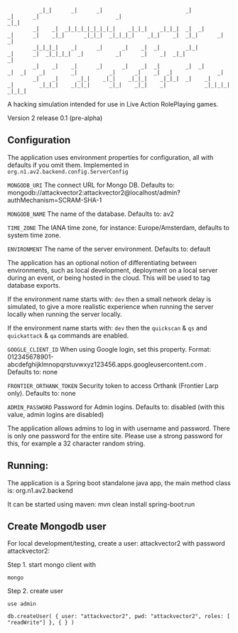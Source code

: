 
              _|_|      _|      _|                          _|            _|      _|                        _|                                _|_|
            _|    _|  _|_|_|_|_|_|_|_|    _|_|_|    _|_|_|  _|  _|        _|      _|    _|_|      _|_|_|  _|_|_|_|    _|_|    _|  _|_|      _|    _|
            _|_|_|_|    _|      _|      _|    _|  _|        _|_|          _|      _|  _|_|_|_|  _|          _|      _|    _|  _|_|              _|
            _|    _|    _|      _|      _|    _|  _|        _|  _|          _|  _|    _|        _|          _|      _|    _|  _|              _|
            _|    _|      _|_|    _|_|    _|_|_|    _|_|_|  _|    _|          _|        _|_|_|    _|_|_|      _|_|    _|_|    _|            _|_|_|_|
    _|_|_|

A hacking simulation intended for use in Live Action RolePlaying games.

Version 2 release 0.1 (pre-alpha)

## Configuration

The application uses environment properties for configuration, all with defaults if you omit them. Implemented in `org.n1.av2.backend.config.ServerConfig`


`MONGODB_URI`     The connect URL for Mongo DB. Defaults to: mongodb://attackvector2:attackvector2@localhost/admin?authMechanism=SCRAM-SHA-1

`MONGODB_NAME`    The name of the database. Defaults to: av2

`TIME_ZONE`     The IANA time zone, for instance: Europe/Amsterdam, defaults to system time zone.

`ENVIRONMENT`     The name of the server environment. Defaults to: default 

The application has an optional notion of differentiating between environments, such as local development,
deployment on a local server during an event, or being hosted in the cloud. This will be used to tag database exports. 
 
If the environment name starts with: `dev` then a small network delay is simulated, to give a more realistic 
experience when running the server locally when running the server locally.

If the environment name starts with: `dev` then the `quickscan` & `qs` and `quickattack` & `qa` commands are enabled.


`GOOGLE_CLIENT_ID`   When using Google login, set this property. Format: 012345678901-abcdefghijklmnopqrstuvwxyz123456.apps.googleusercontent.com  . Defaults to: none

`FRONTIER_ORTHANK_TOKEN`   Security token to access Orthank (Frontier Larp only). Defaults to: none 

`ADMIN_PASSWORD`   Password for Admin logins. Defaults to: disabled (with this value, admin logins are disabled)

The application allows admins to log in with username and password. There is only one password for the entire site. Please use a strong password for this,
for example a 32 character random string.

## Running:

The application is a Spring boot standalone java app, the main method class is: org.n1.av2.backend

It can be started using maven: mvn clean install spring-boot:run


## Create Mongodb user
For local development/testing, create a user: attackvector2 with password attackvector2:

Step 1. start mongo client with

  `mongo`

Step 2. create user

  `use admin`

  `db.createUser( { user: "attackvector2",
                   pwd: "attackvector2",
                   roles: [ "readWrite"] },
                 { } )`
